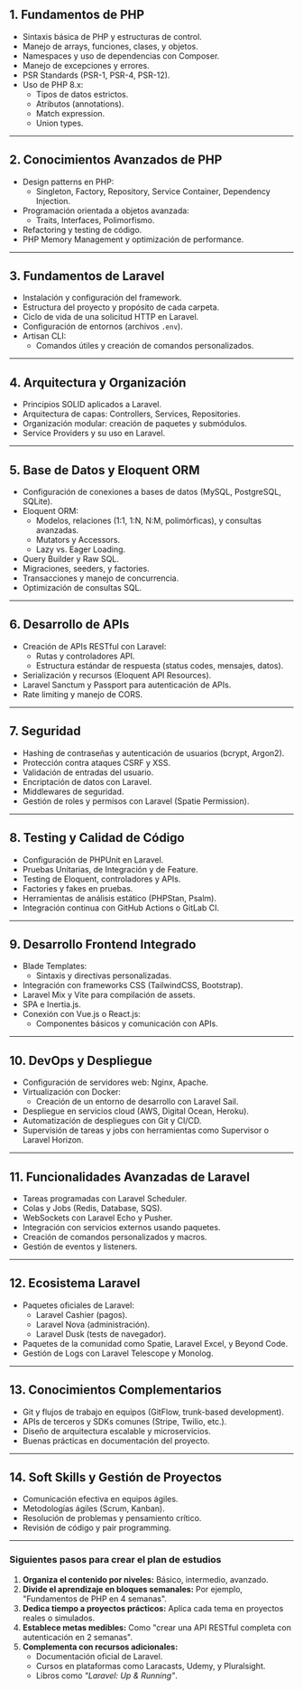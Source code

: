 ## **1. Fundamentos de PHP**

- Sintaxis básica de PHP y estructuras de control.
- Manejo de arrays, funciones, clases, y objetos.
- Namespaces y uso de dependencias con Composer.
- Manejo de excepciones y errores.
- PSR Standards (PSR-1, PSR-4, PSR-12).
- Uso de PHP 8.x:
    - Tipos de datos estrictos.
    - Atributos (annotations).
    - Match expression.
    - Union types.

---

## **2. Conocimientos Avanzados de PHP**

- Design patterns en PHP:
    - Singleton, Factory, Repository, Service Container, Dependency Injection.
- Programación orientada a objetos avanzada:
    - Traits, Interfaces, Polimorfismo.
- Refactoring y testing de código.
- PHP Memory Management y optimización de performance.

---

## **3. Fundamentos de Laravel**

- Instalación y configuración del framework.
- Estructura del proyecto y propósito de cada carpeta.
- Ciclo de vida de una solicitud HTTP en Laravel.
- Configuración de entornos (archivos `.env`).
- Artisan CLI:
    - Comandos útiles y creación de comandos personalizados.

---

## **4. Arquitectura y Organización**

- Principios SOLID aplicados a Laravel.
- Arquitectura de capas: Controllers, Services, Repositories.
- Organización modular: creación de paquetes y submódulos.
- Service Providers y su uso en Laravel.

---

## **5. Base de Datos y Eloquent ORM**

- Configuración de conexiones a bases de datos (MySQL, PostgreSQL, SQLite).
- Eloquent ORM:
    - Modelos, relaciones (1:1, 1:N, N:M, polimórficas), y consultas avanzadas.
    - Mutators y Accessors.
    - Lazy vs. Eager Loading.
- Query Builder y Raw SQL.
- Migraciones, seeders, y factories.
- Transacciones y manejo de concurrencia.
- Optimización de consultas SQL.

---

## **6. Desarrollo de APIs**

- Creación de APIs RESTful con Laravel:
    - Rutas y controladores API.
    - Estructura estándar de respuesta (status codes, mensajes, datos).
- Serialización y recursos (Eloquent API Resources).
- Laravel Sanctum y Passport para autenticación de APIs.
- Rate limiting y manejo de CORS.

---

## **7. Seguridad**

- Hashing de contraseñas y autenticación de usuarios (bcrypt, Argon2).
- Protección contra ataques CSRF y XSS.
- Validación de entradas del usuario.
- Encriptación de datos con Laravel.
- Middlewares de seguridad.
- Gestión de roles y permisos con Laravel (Spatie Permission).

---

## **8. Testing y Calidad de Código**

- Configuración de PHPUnit en Laravel.
- Pruebas Unitarias, de Integración y de Feature.
- Testing de Eloquent, controladores y APIs.
- Factories y fakes en pruebas.
- Herramientas de análisis estático (PHPStan, Psalm).
- Integración continua con GitHub Actions o GitLab CI.

---

## **9. Desarrollo Frontend Integrado**

- Blade Templates:
    - Sintaxis y directivas personalizadas.
- Integración con frameworks CSS (TailwindCSS, Bootstrap).
- Laravel Mix y Vite para compilación de assets.
- SPA e Inertia.js.
- Conexión con Vue.js o React.js:
    - Componentes básicos y comunicación con APIs.

---

## **10. DevOps y Despliegue**

- Configuración de servidores web: Nginx, Apache.
- Virtualización con Docker:
    - Creación de un entorno de desarrollo con Laravel Sail.
- Despliegue en servicios cloud (AWS, Digital Ocean, Heroku).
- Automatización de despliegues con Git y CI/CD.
- Supervisión de tareas y jobs con herramientas como Supervisor o Laravel Horizon.

---

## **11. Funcionalidades Avanzadas de Laravel**

- Tareas programadas con Laravel Scheduler.
- Colas y Jobs (Redis, Database, SQS).
- WebSockets con Laravel Echo y Pusher.
- Integración con servicios externos usando paquetes.
- Creación de comandos personalizados y macros.
- Gestión de eventos y listeners.

---

## **12. Ecosistema Laravel**

- Paquetes oficiales de Laravel:
    - Laravel Cashier (pagos).
    - Laravel Nova (administración).
    - Laravel Dusk (tests de navegador).
- Paquetes de la comunidad como Spatie, Laravel Excel, y Beyond Code.
- Gestión de Logs con Laravel Telescope y Monolog.

---

## **13. Conocimientos Complementarios**

- Git y flujos de trabajo en equipos (GitFlow, trunk-based development).
- APIs de terceros y SDKs comunes (Stripe, Twilio, etc.).
- Diseño de arquitectura escalable y microservicios.
- Buenas prácticas en documentación del proyecto.

---

## **14. Soft Skills y Gestión de Proyectos**

- Comunicación efectiva en equipos ágiles.
- Metodologías ágiles (Scrum, Kanban).
- Resolución de problemas y pensamiento crítico.
- Revisión de código y pair programming.

---

### **Siguientes pasos para crear el plan de estudios**

1. **Organiza el contenido por niveles:** Básico, intermedio, avanzado.
2. **Divide el aprendizaje en bloques semanales:** Por ejemplo, "Fundamentos de PHP en 4 semanas".
3. **Dedica tiempo a proyectos prácticos:** Aplica cada tema en proyectos reales o simulados.
4. **Establece metas medibles:** Como "crear una API RESTful completa con autenticación en 2 semanas".
5. **Complementa con recursos adicionales:**
    - Documentación oficial de Laravel.
    - Cursos en plataformas como Laracasts, Udemy, y Pluralsight.
    - Libros como _"Laravel: Up & Running"_.